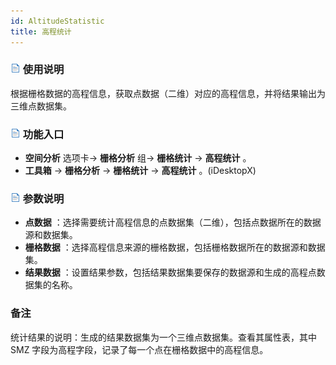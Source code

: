 ```yaml
---
id: AltitudeStatistic
title: 高程统计
---
```

### ![](../../../img/read.gif) 使用说明

根据栅格数据的高程信息，获取点数据（二维）对应的高程信息，并将结果输出为三维点数据集。

### ![](../../../img/read.gif) 功能入口

* **空间分析** 选项卡-> **栅格分析** 组-> **栅格统计** -> **高程统计** 。
* **工具箱** -> **栅格分析** -> **栅格统计** -> **高程统计** 。(iDesktopX) 

### ![](../../../img/read.gif) 参数说明

* **点数据** ：选择需要统计高程信息的点数据集（二维），包括点数据所在的数据源和数据集。
* **栅格数据** ：选择高程信息来源的栅格数据，包括栅格数据所在的数据源和数据集。
* **结果数据** ：设置结果参数，包括结果数据集要保存的数据源和生成的高程点数据集的名称。

### 备注

统计结果的说明：生成的结果数据集为一个三维点数据集。查看其属性表，其中 SMZ 字段为高程字段，记录了每一个点在栅格数据中的高程信息。
